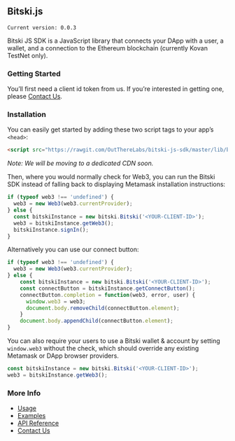 ## Bitski.js

`Current version: 0.0.3`

Bitski JS SDK is a JavaScript library that connects your DApp with a user, a wallet, and a connection to the Ethereum blockchain (currently Kovan TestNet only).

### Getting Started

You’ll first need a client id token from us. If you’re interested in getting one, please [Contact Us](https://bitski.co).

### Installation

You can easily get started by adding these two script tags to your app’s `<head>`:

```html
<script src="https://rawgit.com/OutThereLabs/bitski-js-sdk/master/lib/bitski.js"></script>
```
_Note: We will be moving to a dedicated CDN soon._

Then, where you would normally check for Web3, you can run the Bitski SDK instead of falling back to displaying Metamask installation instructions:

```javascript
if (typeof web3 !== 'undefined') {
  web3 = new Web3(web3.currentProvider);
} else {
  const bitskiInstance = new bitski.Bitski('<YOUR-CLIENT-ID>');
  web3 = bitskiInstance.getWeb3();
  bitskiInstance.signIn();
}
```

Alternatively you can use our connect button:

```javascript
if (typeof web3 !== 'undefined') {
  web3 = new Web3(web3.currentProvider);
} else {
    const bitskiInstance = new bitski.Bitski('<YOUR-CLIENT-ID>');
    const connectButton = bitskiInstance.getConnectButton();
    connectButton.completion = function(web3, error, user) {
      window.web3 = web3;
      document.body.removeChild(connectButton.element);
    }
    document.body.appendChild(connectButton.element);
}
```

You can also require your users to use a Bitski wallet & account by setting `window.web3` without the check, which should override any existing Metamask or DApp browser providers.

```javascript
const bitskiInstance = new bitski.Bitski('<YOUR-CLIENT-ID>');
web3 = bitskiInstance.getWeb3();
```

### More Info
* [Usage](usage.md)
* [Examples](examples.md)
* [API Reference](api/index.md)
* [Contact Us](http://bitski.co)
